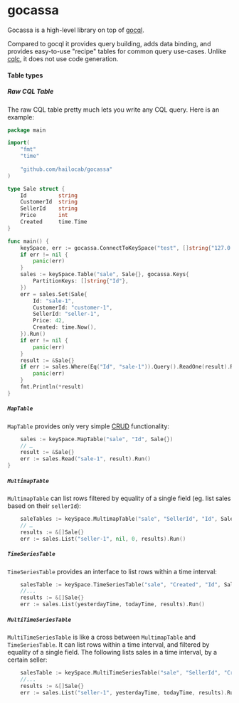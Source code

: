 gocassa
=======

Gocassa is a high-level library on top of [gocql](https://github.com/gocql/gocql).

Compared to gocql it provides query building, adds data binding, and provides easy-to-use "recipe" tables for common query use-cases. Unlike [cqlc](https://github.com/relops/cqlc), it does not use code generation.

#### Table types

##### Raw CQL Table

The raw CQL table pretty much lets you write any CQL query. Here is an example:

```go
package main

import(
    "fmt"
    "time"
    
    "github.com/hailocab/gocassa"
)

type Sale struct {
    Id          string
    CustomerId  string
    SellerId    string
    Price       int
    Created     time.Time
}

func main() {
    keySpace, err := gocassa.ConnectToKeySpace("test", []string{"127.0.0.1"}, "", "")
    if err != nil {
        panic(err)
    }
    sales := keySpace.Table("sale", Sale{}, gocassa.Keys{
        PartitionKeys: []string{"Id"},
    })
    err = sales.Set(Sale{
        Id: "sale-1",
        CustomerId: "customer-1",
        SellerId: "seller-1",
        Price: 42,
        Created: time.Now(),
    }).Run()
    if err != nil {
        panic(err)
    }
    result := &Sale{}
    if err := sales.Where(Eq("Id", "sale-1")).Query().ReadOne(result).Run(); err != nil {
        panic(err)
    }
    fmt.Println(*result)
}
```

##### `MapTable`

`MapTable` provides only very simple [CRUD](http://en.wikipedia.org/wiki/Create,_read,_update_and_delete) functionality:

```go
    sales := keySpace.MapTable("sale", "Id", Sale{})
    // …
    result := &Sale{}
    err := sales.Read("sale-1", result).Run()
}
```

##### `MultimapTable`

`MultimapTable` can list rows filtered by equality of a single field (eg. list sales based on their `sellerId`):

```go
    saleTables := keySpace.MultimapTable("sale", "SellerId", "Id", Sale{})
    // …
    results := &[]Sale{}
    err := sales.List("seller-1", nil, 0, results).Run()
```

##### `TimeSeriesTable`

`TimeSeriesTable` provides an interface to list rows within a time interval:

```go
    salesTable := keySpace.TimeSeriesTable("sale", "Created", "Id", Sale{})
    //...
    results := &[]Sale{}
    err := sales.List(yesterdayTime, todayTime, results).Run()
```

##### `MultiTimeSeriesTable`

`MultiTimeSeriesTable` is like a cross between `MultimapTable` and `TimeSeriesTable`. It can list rows within a time interval, and filtered by equality of a single field. The following lists sales in a time interval, by a certain seller:

```go
    salesTable := keySpace.MultiTimeSeriesTable("sale", "SellerId", "Created", "Id", Sale{})
    //...
    results := &[]Sale{}
    err := sales.List("seller-1", yesterdayTime, todayTime, results).Run()
```
